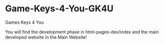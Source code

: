 # Game-Keys-4-You-GK4U
Games Keys 4 You


You will find the development phase in html-pages-dev/index and the main developed website in the Main Website!
